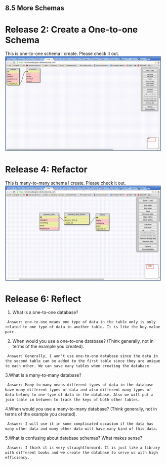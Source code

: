 ## 8.5 More Schemas

# Release 2: Create a One-to-one Schema

  This is one-to-one schema I create. Please check it out.
  ![image](/week-8/imgs/one_to_one.png)

# Release 4: Refactor

  This is many-to-many schema I create. Please check it out.
  ![image](/week-8/imgs/grocery_list.png)

# Release 6: Reflect

   1. What is a one-to-one database?

     Answer: one-to-one means one type of data in the table only is only related to one type of data in another table. It is like the key-value pair.

   2. When would you use a one-to-one database? (Think generally, not in terms of the example you created).

     Answer: Generally, I won't use one-to-one database since the data in the second table can be added to the first table since they are unique to each other. We can save many tables when creating the database.
   
   3.What is a many-to-many database?
   
     Answer: Many-to-many means different types of data in the database have many different types of data and also different many types of data belong to one type of data in the database. Also we will put a join table in between to track the keys of both other tables.

   4.When would you use a many-to-many database? (Think generally, not in terms of the example you created).
   
     Answer: I will use it in some complicated occasion if the data has many other data and many other data will have many kind of this data. 

   5.What is confusing about database schemas? What makes sense?

     Answer: I think it is very straightforward. It is just like a library with different books and we create the database to serve us with high efficiency.